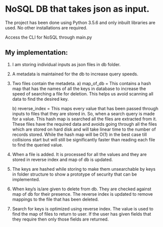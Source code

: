 NoSQL DB that takes json as input. 
==================================

The project has been done using Python 3.5.6 and only inbuilt libraries are used.
No other installations are required.

Access the CLI for NoSQL through main.py

## My implementation:

1) I am storing individual inputs as json files in db folder. 

2) A metadata is maintained for the db to increase query speeds.

3) Two files contain the metadeta.
    a) map_of_db = This contains a hash map that has the names of all the keys in database to increase
                   the speed of searching a file for deletion. This helps us avoid scanning all data 
                   to find the desired key. 
                   
    b) reverse_index = This maps every value that has been passed through inputs to files that they are 
                       stored in. So, when a search query is made for a value. This hash map is searched
                       all the files are extracted from it. These files have the required data and avoids
                       going through all the files which are stored on hard disk and will take linear time
                       to the number of records stored. While the hash map will be O(1) in the best case till
                       collisions start but will still be significantly faster than reading each file to find the queried value.
    
4) When a file is added. It is processed for all the values and they are stored in reverse index and map of db is updated. 

5) The keys are hashed while storing to make them unsearchable by keys in folder structure to show a prototype of security that can be implemented.

6) When key/s is/are given to delete from db. They are checked against map of db for their presence. The reverse index is updated to remove mappings to the file that has been deleted.

7) Search for keys is optimized using reverse index. The value is used to find the map of files to return to user. If the user has given fields that they require then only those fields are returned. 